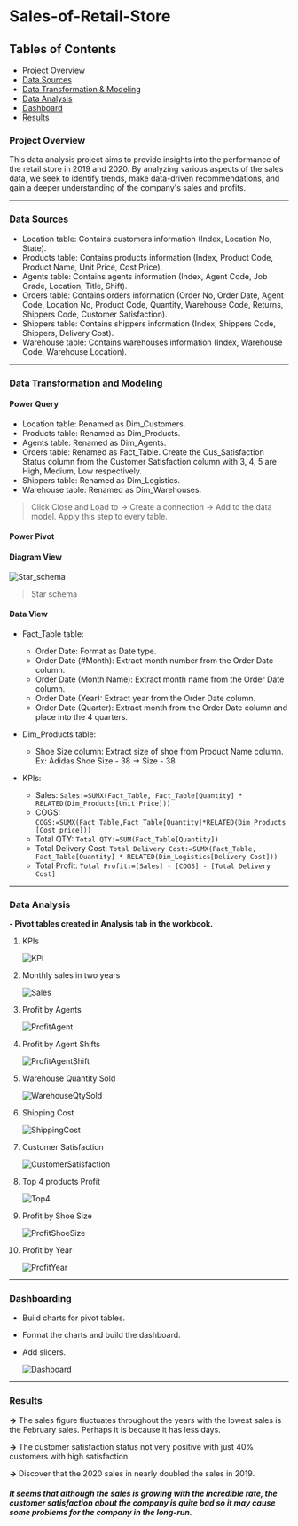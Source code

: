 # Sales-of-Retail-Store

## Tables of Contents
- [Project Overview](https://github.com/Phatolic/Sales-of-Retail-Store#project-overview)
- [Data Sources](https://github.com/Phatolic/Sales-of-Retail-Store#data-sources)
- [Data Transformation & Modeling](https://github.com/Phatolic/Sales-of-Retail-Store#data-transformation-and-modeling)
- [Data Analysis](https://github.com/Phatolic/Sales-of-Retail-Store#data-analysis)
- [Dashboard](https://github.com/Phatolic/Sales-of-Retail-Store#dashboarding)
- [Results](https://github.com/Phatolic/Sales-of-Retail-Store#results)

### Project Overview

This data analysis project aims to provide insights into the performance of the retail store in 2019 and 2020. By analyzing various aspects of the sales data, we seek to identify trends, make data-driven recommendations, and gain a deeper understanding of the company's sales and profits.  

---
### Data Sources

- Location table: Contains customers information (Index, Location No, State).
- Products table: Contains products information (Index, Product Code, Product Name, Unit Price, Cost Price).
- Agents table: Contains agents information (Index, Agent Code, Job Grade, Location, Title, Shift).
- Orders table: Contains orders information (Order No, Order Date, Agent Code, Location No, Product Code, Quantity, Warehouse Code, Returns, Shippers Code, Customer Satisfaction).
- Shippers table: Contains shippers information (Index, Shippers Code, Shippers, Delivery Cost).
- Warehouse table: Contains warehouses information (Index, Warehouse Code, Warehouse Location).

---
### Data Transformation and Modeling

#### Power Query

- Location table: Renamed as Dim_Customers.
- Products table: Renamed as Dim_Products.
- Agents table: Renamed as Dim_Agents.
- Orders table: Renamed as Fact_Table. Create the Cus_Satisfaction Status column from the Customer Satisfaction column with 3, 4, 5 are High, Medium, Low respectively.
- Shippers table: Renamed as Dim_Logistics.
- Warehouse table: Renamed as Dim_Warehouses.

> Click Close and Load to -> Create a connection -> Add to the data model. Apply this step to every table.
  
#### Power Pivot
#### Diagram View

  ![Star_schema](https://github.com/Phatolic/Sales-of-Retail-Store/assets/144981161/077b8f61-466a-47f9-8df4-1ce6ef0a4299)

> Star schema
#### Data View
- Fact_Table table:
  + Order Date: Format as Date type.
  + Order Date (#Month): Extract month number from the Order Date column.
  + Order Date (Month Name): Extract month name from the Order Date column.
  + Order Date (Year): Extract year from the Order Date column.
  + Order Date (Quarter): Extract month from the Order Date column and place into the 4 quarters.
    
- Dim_Products table:
  + Shoe Size column: Extract size of shoe from Product Name column. Ex: Adidas Shoe Size - 38 -> Size - 38.
    
- KPIs:
  + Sales: ```Sales:=SUMX(Fact_Table, Fact_Table[Quantity] * RELATED(Dim_Products[Unit Price]))```
  + COGS: ```COGS:=SUMX(Fact_Table,Fact_Table[Quantity]*RELATED(Dim_Products[Cost price]))```
  + Total QTY: ```Total QTY:=SUM(Fact_Table[Quantity])```
  + Total Delivery Cost: ```Total Delivery Cost:=SUMX(Fact_Table, Fact_Table[Quantity] * RELATED(Dim_Logistics[Delivery Cost]))```
  + Total Profit: ```Total Profit:=[Sales] - [COGS] - [Total Delivery Cost]```

---
### Data Analysis   
<b>- Pivot tables created in Analysis tab in the workbook.  </b>  

1. KPIs

    ![KPI](https://github.com/Phatolic/Sales-of-Retail-Store/assets/144981161/7f1a9d22-6353-416a-b2a4-fcfe5415d6f4)

2. Monthly sales in two years

    ![Sales](https://github.com/Phatolic/Sales-of-Retail-Store/assets/144981161/d6e48672-5951-4f19-8a7f-47092a093b58)

3. Profit by Agents

    ![ProfitAgent](https://github.com/Phatolic/Sales-of-Retail-Store/assets/144981161/24d1e068-1b24-4ceb-8846-5c5d56b961ce)

4. Profit by Agent Shifts

    ![ProfitAgentShift](https://github.com/Phatolic/Sales-of-Retail-Store/assets/144981161/29584857-3dab-4de8-a87b-ebde1d5a9616)

5. Warehouse Quantity Sold

    ![WarehouseQtySold](https://github.com/Phatolic/Sales-of-Retail-Store/assets/144981161/74a2d666-2d2d-4c58-9771-fa1de2839fd6)

6. Shipping Cost

    ![ShippingCost](https://github.com/Phatolic/Sales-of-Retail-Store/assets/144981161/817662e7-40e1-4f07-9bd8-865d70f724d4)

7. Customer Satisfaction
   
    ![CustomerSatisfaction](https://github.com/Phatolic/Sales-of-Retail-Store/assets/144981161/c5d26c87-5e82-4ec2-ac05-b2702d2338a4)

8. Top 4 products Profit
    
    ![Top4](https://github.com/Phatolic/Sales-of-Retail-Store/assets/144981161/90b9cb94-6d57-4a58-bd03-c5228bf291e1)

9. Profit by Shoe Size

    ![ProfitShoeSize](https://github.com/Phatolic/Sales-of-Retail-Store/assets/144981161/61ef2b73-5b79-4b84-9ce9-d460489ec163)

10. Profit by Year
    
    ![ProfitYear](https://github.com/Phatolic/Sales-of-Retail-Store/assets/144981161/fd39c7f9-8420-4da0-96a9-cbd449e2335a)

---
### Dashboarding

- Build charts for pivot tables.
- Format the charts and build the dashboard.  
- Add slicers.
  
    ![Dashboard](https://github.com/Phatolic/Sales-of-Retail-Store/assets/144981161/d4db3886-b0e3-44f3-80d1-1a922806255f)

---
### Results

<b>-> </b>The sales figure fluctuates throughout the years with the lowest sales is the February sales. Perhaps it is because it has less days.  

<b>-> </b>The customer satisfaction status not very positive with just 40% customers with high satisfaction.

<b>-> </b>Discover that the 2020 sales in nearly doubled the sales in 2019.

##### It seems that although the sales is growing with the incredible rate, the customer satisfaction about the company is quite bad so it may cause some problems for the company in the long-run.


